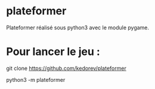 # plateformer 
Plateformer réalisé sous python3 avec le module pygame.

# Pour lancer le jeu :
git clone https://github.com/kedorev/plateformer

python3 -m plateformer
